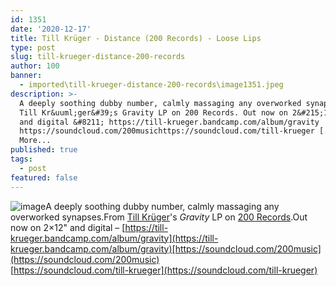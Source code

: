 ```yaml
---
id: 1351
date: '2020-12-17'
title: Till Krüger - Distance (200 Records) - Loose Lips
type: post
slug: till-krueger-distance-200-records
author: 100
banner:
  - imported\till-krueger-distance-200-records\image1351.jpeg
description: >-
  A deeply soothing dubby number, calmly massaging any overworked synapses. From
  Till Kr&uuml;ger&#39;s Gravity LP on 200 Records. Out now on 2&#215;12&quot;
  and digital &#8211; https://till-krueger.bandcamp.com/album/gravity
  https://soundcloud.com/200musichttps://soundcloud.com/till-krueger [...]Read
  More...
published: true
tags:
  - post
featured: false
---
```

![image](../imported\till-krueger-distance-200-records\image1351.jpeg)A deeply soothing dubby number, calmly massaging any overworked synapses.From [Till Krüger](https://till-krueger.bandcamp.com)'s _Gravity_ LP on [200 Records](http://www.200-records.com/).Out now on 2×12" and digital – [https://till-krueger.bandcamp.com/album/gravity](https://till-krueger.bandcamp.com/album/gravity)[https://soundcloud.com/200music](https://soundcloud.com/200music)  
[https://soundcloud.com/till-krueger](https://soundcloud.com/till-krueger)